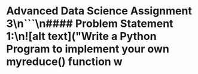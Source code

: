 # Advanced Data Science Assignment 3\n```\n#### Problem Statement​ ​1:\n![alt text]("Write a Python Program to implement your own myreduce() function w